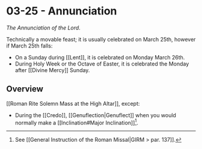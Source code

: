 # 03-25 - Annunciation
_The Annunciation of the Lord_.

Technically a movable feast; it is usually celebrated on March 25th, however if March 25th falls:

- On a Sunday during [[Lent]], it is celebrated on Monday March 26th.
- During Holy Week or the Octave of Easter, it is celebrated the Monday after [[Divine Mercy]] Sunday.

## Overview
[[Roman Rite Solemn Mass at the High Altar]], except:

- During the [[Credo]], [[Genuflection|Genuflect]] when you would normally make a [[Inclination#Major Inclination]][^credo_inclination].

[^credo_inclination]: See [[General Instruction of the Roman Missal|GIRM > par. 137]].